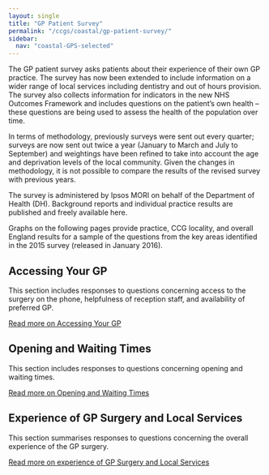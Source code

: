 ```yaml
---
layout: single
title: "GP Patient Survey"
permalink: "/ccgs/coastal/gp-patient-survey/"
sidebar:
  nav: "coastal-GPS-selected"
---
```

The GP patient survey asks patients about their experience of their own GP practice. The survey has now been extended to include information on a wider range of local services including dentistry and out of hours provision. The survey also collects information for indicators in the new NHS Outcomes Framework and includes questions on the patient’s own health – these questions are being used to assess the health of the population over time.

In terms of methodology, previously surveys were sent out every quarter; surveys are now sent out twice a year (January to March and July to September) and weightings have been refined to take into account the age and deprivation levels of the local community. Given the changes in methodology, it is not possible to compare the results of the revised survey with previous years.

The survey is administered by Ipsos MORI on behalf of the Department of Health (DH). Background reports and individual practice results are published and freely available here.

Graphs on the following pages provide practice, CCG locality, and overall England results for a sample of the questions from the key areas identified in the 2015 survey (released in January 2016).

## Accessing Your GP
This section includes responses to questions concerning access to the surgery on the phone, helpfulness of reception staff, and availability of preferred GP.

[Read more on Accessing Your GP](/ccgs/coastal/gp-patient-survey/accessing-your-gp/)

## Opening and Waiting Times
This section includes responses to questions concerning opening and waiting times.

[Read more on Opening and Waiting Times](/ccgs/coastal/gp-patient-survey/opening-and-waiting-times/)

## Experience of GP Surgery and Local Services
This section summarises responses to questions concerning the overall experience of the GP surgery.

[Read more on experience of GP Surgery and Local Services](/ccgs/coastal/gp-patient-survey/experience-of-gp-surgery-and-local-services/)
